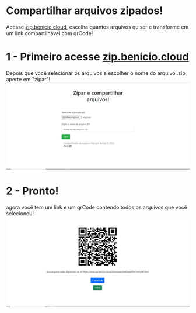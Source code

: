 # Compartilhar arquivos zipados!
Acesse <a href="https://www.zip.benicio.cloud">zip.benicio.cloud</a>, escolha quantos arquivos quiser e transforme em um link compartilhável com qrCode!

# 1 - Primeiro acesse <a href="https://www.zip.benicio.cloud">zip.benicio.cloud</a>
Depois que você selecionar os arquivos e escolher o nome do arquivo .zip, aperte em "zipar"!
<img src="image1.JPG" alt="imagem1"/>
# 2 - Pronto!
agora você tem um link e um qrCode contendo todos os arquivos que você selecionou!
<img src="image2.JPG" alt="imagem2" />